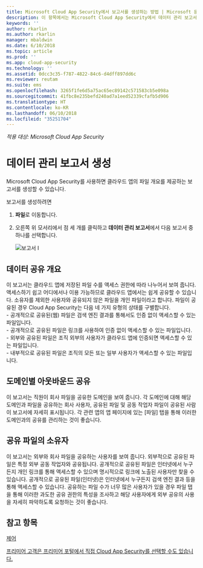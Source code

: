```yaml
---
title: Microsoft Cloud App Security에서 보고서를 생성하는 방법 | Microsoft 문서
description: 이 항목에서는 Microsoft Cloud App Security에서 데이터 관리 보고서를 생성하기 위한 지침을 제공합니다.
keywords: ''
author: rkarlin
ms.author: rkarlin
manager: mbaldwin
ms.date: 6/10/2018
ms.topic: article
ms.prod: ''
ms.app: cloud-app-security
ms.technology: ''
ms.assetid: 0dcc3c35-f787-4822-84c6-d4dff897dd6c
ms.reviewer: reutam
ms.suite: ems
ms.openlocfilehash: 3265f1fe6d5a75ac65ec89142c571583cb5e098a
ms.sourcegitcommit: 41fbc8e235befd240ad7a1eed52339cfafb5d906
ms.translationtype: HT
ms.contentlocale: ko-KR
ms.lasthandoff: 06/10/2018
ms.locfileid: "35251704"
---
```

*적용 대상: Microsoft Cloud App Security*



# <a name="generate-data-management-reports"></a>데이터 관리 보고서 생성

Microsoft Cloud App Security를 사용하면 클라우드 앱의 파일 개요를 제공하는 보고서를 생성할 수 있습니다.

보고서를 생성하려면

1. **파일**로 이동합니다. 
2. 오른쪽 위 모서리에서 점 세 개를 클릭하고 **데이터 관리 보고서**에서 다음 보고서 중 하나를 선택합니다.

   ![보고서](./media/reports.png) I
## <a name="data-sharing-overview"></a>데이터 공유 개요 

이 보고서는 클라우드 앱에 저장된 파일 수를 액세스 권한에 따라 나누어서 보여 줍니다. 액세스하기 쉽고 어디에서나 이용 가능하므로 클라우드 앱에서는 쉽게 공유할 수 있습니다. 소유자를 제외한 사용자와 공유되지 않은 파일을 개인 파일이라고 합니다. 파일이 공유된 경우 Cloud App Security는 다음 네 가지 유형의 상태를 구별합니다. <br> - 공개적으로 공유된(웹) 파일은 검색 엔진 결과를 통해서도 인증 없이 액세스할 수 있는 파일입니다.<br> - 공개적으로 공유된 파일은 링크를 사용하여 인증 없이 액세스할 수 있는 파일입니다.<br> - 외부와 공유된 파일은 조직 외부의 사용자가 클라우드 앱에 인증되면 액세스할 수 있는 파일입니다.<br> - 내부적으로 공유된 파일은 조직의 모든 또는 일부 사용자가 액세스할 수 있는 파일입니다.

## <a name="outbound-sharing-by-domain"></a>도메인별 아웃바운드 공유

이 보고서는 직원이 회사 파일을 공유한 도메인을 보여 줍니다. 각 도메인에 대해 해당 도메인과 파일을 공유하는 회사 사용자, 공유된 파일 및 공동 작업자 파일이 공유된 사람이 보고서에 자세히 표시됩니다. 각 관련 앱의 앱 페이지에 있는 [파일] 탭을 통해 이러한 도메인과의 공유를 관리하는 것이 좋습니다.

## <a name="owners-of-shared-files"></a>공유 파일의 소유자

이 보고서는 외부와 회사 파일을 공유하는 사용자를 보여 줍니다. 외부적으로 공유된 파일은 특정 외부 공동 작업자와 공유됩니다. 공개적으로 공유된 파일은 인터넷에서 누구든지 개인 링크를 통해 액세스할 수 있으며 명시적으로 링크에 노출된 사용자만 찾을 수 있습니다. 공개적으로 공유된 파일(인터넷)은 인터넷에서 누구든지 검색 엔진 결과 등을 통해 액세스할 수 있습니다. 공유하는 파일 수가 너무 많은 사용자가 있을 경우 파일 탭을 통해 이러한 과도한 공유 권한의 특성을 조사하고 해당 사용자에게 외부 공유의 사용을 자세히 파악하도록 요청하는 것이 좋습니다.


  
## <a name="see-also"></a>참고 항목 
[제어](control.md)   

[프리미어 고객은 프리미어 포털에서 직접 Cloud App Security를 선택할 수도 있습니다.](https://premier.microsoft.com/)  
  
  
